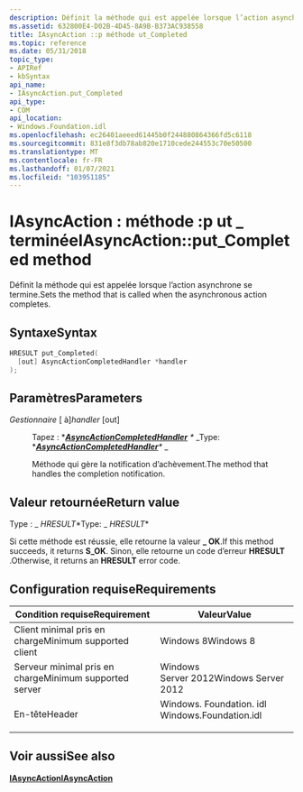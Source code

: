 ```yaml
---
description: Définit la méthode qui est appelée lorsque l’action asynchrone se termine.
ms.assetid: 632800E4-D02B-4D45-8A9B-B373AC938558
title: IAsyncAction ::p méthode ut_Completed
ms.topic: reference
ms.date: 05/31/2018
topic_type:
- APIRef
- kbSyntax
api_name:
- IAsyncAction.put_Completed
api_type:
- COM
api_location:
- Windows.Foundation.idl
ms.openlocfilehash: ec26401aeeed61445b0f244880864366fd5c6118
ms.sourcegitcommit: 831e8f3db78ab820e1710cede244553c70e50500
ms.translationtype: MT
ms.contentlocale: fr-FR
ms.lasthandoff: 01/07/2021
ms.locfileid: "103951185"
---
```

# <a name="iasyncactionput_completed-method"></a><span data-ttu-id="28bcc-103">IAsyncAction : méthode :p ut \_ terminée</span><span class="sxs-lookup"><span data-stu-id="28bcc-103">IAsyncAction::put\_Completed method</span></span>

<span data-ttu-id="28bcc-104">Définit la méthode qui est appelée lorsque l’action asynchrone se termine.</span><span class="sxs-lookup"><span data-stu-id="28bcc-104">Sets the method that is called when the asynchronous action completes.</span></span>

## <a name="syntax"></a><span data-ttu-id="28bcc-105">Syntaxe</span><span class="sxs-lookup"><span data-stu-id="28bcc-105">Syntax</span></span>


```C++
HRESULT put_Completed(
  [out] AsyncActionCompletedHandler *handler
);
```



## <a name="parameters"></a><span data-ttu-id="28bcc-106">Paramètres</span><span class="sxs-lookup"><span data-stu-id="28bcc-106">Parameters</span></span>

<dl> <dt>

<span data-ttu-id="28bcc-107">*Gestionnaire* \[ à\]</span><span class="sxs-lookup"><span data-stu-id="28bcc-107">*handler* \[out\]</span></span>
</dt> <dd>

<span data-ttu-id="28bcc-108">Tapez : \**[**AsyncActionCompletedHandler**](asyncactioncompletedhandler.md) \** _</span><span class="sxs-lookup"><span data-stu-id="28bcc-108">Type: \**[**AsyncActionCompletedHandler**](asyncactioncompletedhandler.md)\** _</span></span>

<span data-ttu-id="28bcc-109">Méthode qui gère la notification d’achèvement.</span><span class="sxs-lookup"><span data-stu-id="28bcc-109">The method that handles the completion notification.</span></span>

</dd> </dl>

## <a name="return-value"></a><span data-ttu-id="28bcc-110">Valeur retournée</span><span class="sxs-lookup"><span data-stu-id="28bcc-110">Return value</span></span>

<span data-ttu-id="28bcc-111">Type : _ *HRESULT*\*</span><span class="sxs-lookup"><span data-stu-id="28bcc-111">Type: _ *HRESULT*\*</span></span>

<span data-ttu-id="28bcc-112">Si cette méthode est réussie, elle retourne la valeur **\_ OK**.</span><span class="sxs-lookup"><span data-stu-id="28bcc-112">If this method succeeds, it returns **S\_OK**.</span></span> <span data-ttu-id="28bcc-113">Sinon, elle retourne un code d’erreur **HRESULT** .</span><span class="sxs-lookup"><span data-stu-id="28bcc-113">Otherwise, it returns an **HRESULT** error code.</span></span>

## <a name="requirements"></a><span data-ttu-id="28bcc-114">Configuration requise</span><span class="sxs-lookup"><span data-stu-id="28bcc-114">Requirements</span></span>



| <span data-ttu-id="28bcc-115">Condition requise</span><span class="sxs-lookup"><span data-stu-id="28bcc-115">Requirement</span></span> | <span data-ttu-id="28bcc-116">Valeur</span><span class="sxs-lookup"><span data-stu-id="28bcc-116">Value</span></span> |
|-------------------------------------|---------------------------------------------------------------------------------------------------|
| <span data-ttu-id="28bcc-117">Client minimal pris en charge</span><span class="sxs-lookup"><span data-stu-id="28bcc-117">Minimum supported client</span></span><br/> | <span data-ttu-id="28bcc-118">Windows 8</span><span class="sxs-lookup"><span data-stu-id="28bcc-118">Windows 8</span></span><br/>                                                                              |
| <span data-ttu-id="28bcc-119">Serveur minimal pris en charge</span><span class="sxs-lookup"><span data-stu-id="28bcc-119">Minimum supported server</span></span><br/> | <span data-ttu-id="28bcc-120">Windows Server 2012</span><span class="sxs-lookup"><span data-stu-id="28bcc-120">Windows Server 2012</span></span><br/>                                                                    |
| <span data-ttu-id="28bcc-121">En-tête</span><span class="sxs-lookup"><span data-stu-id="28bcc-121">Header</span></span><br/>                   | <dl> <span data-ttu-id="28bcc-122"><dt>Windows. Foundation. idl</dt></span><span class="sxs-lookup"><span data-stu-id="28bcc-122"><dt>Windows.Foundation.idl</dt></span></span> </dl> |



## <a name="see-also"></a><span data-ttu-id="28bcc-123">Voir aussi</span><span class="sxs-lookup"><span data-stu-id="28bcc-123">See also</span></span>

<dl> <dt>

[<span data-ttu-id="28bcc-124">**IAsyncAction**</span><span class="sxs-lookup"><span data-stu-id="28bcc-124">**IAsyncAction**</span></span>](/windows/win32/api/windows.foundation/nn-windows-foundation-iasyncaction)
</dt> </dl>

 

 
